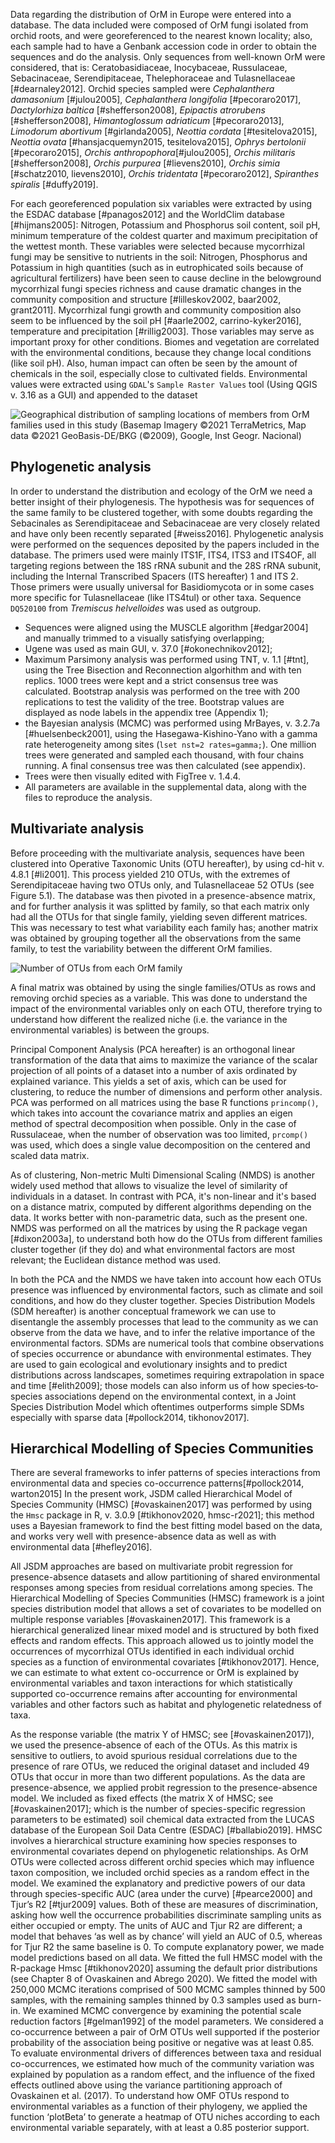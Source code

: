 Data regarding the distribution of OrM in Europe were entered into a database. The data included were composed of OrM fungi isolated from orchid roots, and were georeferenced to the nearest known locality; also, each sample had to have a Genbank accession code in order to obtain the sequences and do the analysis.
Only sequences from well-known OrM were considered, that is: Ceratobasidiaceae, Inocybaceae, Russulaceae, Sebacinaceae, Serendipitaceae, Thelephoraceae and Tulasnellaceae [#dearnaley2012].
Orchid species sampled were *Cephalanthera damasonium* [#julou2005], *Cephalanthera longifolia* [#pecoraro2017],  *Dactylorhiza baltica* [#shefferson2008], *Epipactis atrorubens* [#shefferson2008], *Himantoglossum adriaticum* [#pecoraro2013], *Limodorum abortivum* [#girlanda2005], *Neottia cordata* [#tesitelova2015], *Neottia ovata* [#hansjacquemyn2015, tesitelova2015], *Ophrys bertolonii* [#pecoraro2015], *Orchis anthropophora*[#julou2005], *Orchis militaris* [#shefferson2008], *Orchis purpurea* [#lievens2010], *Orchis simia* [#schatz2010, lievens2010], *Orchis tridentata* [#pecoraro2012], *Spiranthes spiralis* [#duffy2019].

For each georeferenced population six variables were extracted by using the ESDAC database [#panagos2012] and the WorldClim database [#hijmans2005]: Nitrogen, Potassium and Phosphorus soil content, soil pH, minimum temperature of the coldest quarter and maximum precipitation of the wettest month. These variables were selected because mycorrhizal fungi may be sensitive to nutrients in the soil: Nitrogen, Phosphorus and Potassium in high quantities (such as in eutrophicated soils because of agricultural fertilizers) have been seen to cause decline in the belowground mycorrhizal fungi species richness and cause dramatic changes in the community composition and structure [#lilleskov2002, baar2002, grant2011]. Mycorrhizal fungi growth and community composition also seem to be influenced by the soil pH [#aarle2002, carrino-kyker2016], temperature and precipitation [#rillig2003]. Those variables may serve as important proxy for other conditions. Biomes and vegetation are correlated with the environmental conditions, because they change local conditions (like soil pH). Also, human impact can often be seen by the amount of chemicals in the soil, especially close to cultivated fields.
Environmental values were extracted using `GDAL`'s `Sample Raster Values` tool (Using QGIS v. 3.16 as a GUI) and appended to the dataset

![**Geographical distribution of sampling locations of members from OrM families used in this study** (Basemap Imagery ©2021 TerraMetrics, Map data ©2021 GeoBasis-DE/BKG (©2009), Google, Inst Geogr. Nacional)](images/map.png)

## Phylogenetic analysis

In order to understand the distribution and ecology of the OrM we need a better insight of their phylogenesis. The hypothesis was for sequences of the same family to be clustered together, with some doubts regarding the Sebacinales as Serendipitaceae and Sebacinaceae are very closely related and have only been recently separated [#weiss2016].
Phylogenetic analysis were performed on the sequences deposited by the papers included in the database.
The primers used were mainly ITS1F, ITS4, ITS3 and ITS4OF, all targeting regions between the 18S rRNA subunit and the 28S rRNA subunit, including the Internal Transcribed Spacers (ITS hereafter) 1 and ITS 2. Those primers were usually universal for Basidiomycota or in some cases more specific for Tulasnellaceae (like ITS4tul) or other taxa.
Sequence `DQ520100` from *Tremiscus helvelloides* was used as outgroup.

* Sequences were aligned using the MUSCLE algorithm [#edgar2004] and manually trimmed to a visually satisfying overlapping;
* Ugene was used as main GUI, v. 37.0 [#okonechnikov2012];
* Maximum Parsimony analysis was performed using TNT, v. 1.1 [#tnt], using the Tree Bisection and Reconnection algorhithm and with ten replics. 1000 trees were kept and a strict consensus tree was calculated. Bootstrap analysis was performed on the tree with 200 replications to test the validity of the tree. Bootstrap values are displayed as node labels in the appendix tree (Appendix 1);
* the Bayesian analysis (MCMC) was performed using MrBayes, v. 3.2.7a [#huelsenbeck2001], using the Hasegawa-Kishino-Yano with a gamma rate heterogeneity among sites (`lset nst=2 rates=gamma;`). One million trees were generated and sampled each thousand, with four chains running. A final consensus tree was then calculated (see appendix).
* Trees were then visually edited with FigTree v. 1.4.4.
* All parameters are available in the supplemental data, along with the files to reproduce the analysis.

## Multivariate analysis

Before proceeding with the multivariate analysis, sequences have been clustered into Operative Taxonomic Units (OTU hereafter), by using cd-hit v. 4.8.1 [#li2001]. This process yielded 210 OTUs, with the extremes of Serendipitaceae having two OTUs only, and Tulasnellaceae 52 OTUs (see Figure 5.1).
The database was then pivoted in a presence-absence matrix, and for further analysis it was splitted by family, so that each matrix only had all the OTUs for that single family, yielding seven different matrices. This was necessary to test what variability each family has; another matrix was obtained by grouping together all the observations from the same family, to test the variability between the different OrM families. 

![Number of OTUs from each OrM family](images/clust.png) 


A final matrix was obtained by using the single families/OTUs as rows and removing orchid species as a variable. This was done to understand the  impact of the environmental variables only on each OTU, therefore trying to understand how different the realized niche (i.e. the variance in the environmental variables) is between the groups.

Principal Component Analysis (PCA hereafter) is an orthogonal linear transformation of the data that aims to maximize the variance of the scalar projection of all points of a dataset into a number of axis ordinated by explained variance. This yields a set of axis, which can be used for clustering, to reduce the number of dimensions and perform other analysis. PCA was performed on all matrices using the base R functions `princomp()`, which takes into account the covariance matrix and applies an eigen method of spectral decomposition when possible. Only in the case of Russulaceae, when the number of observation was too limited, `prcomp()` was used, which does a single value decomposition on the centered and scaled data matrix.

As of clustering, Non-metric Multi Dimensional Scaling (NMDS) is another widely used method that allows to visualize the level of similarity of individuals in a dataset. In contrast with PCA, it's non-linear and it's based on a distance matrix, computed by different algorithms depending on the data. It works better with non-parametric data, such as the present one. NMDS was performed on all the matrices by using the R package vegan [#dixon2003a], to understand both how do the OTUs from different families cluster together (if they do) and what environmental factors are most relevant; the Euclidean distance method was used.


In both the PCA and the NMDS we have taken into account how each OTUs presence was influenced by environmental factors, such as climate and soil conditions, and how do they cluster together. 
Species Distribution Models (SDM hereafter) is another conceptual framework we can use to disentangle the assembly processes that lead to the community as we can observe from the data we have, and to infer the relative importance of the environmental factors. SDMs are numerical tools that combine observations of species occurrence or abundance with environmental estimates. They are used to gain ecological and evolutionary insights and to predict distributions across landscapes, sometimes requiring extrapolation in space and time [#elith2009]; those models can also inform us of how species‐to‐species associations depend on the environmental context, in a Joint Species Distribution Model which oftentimes outperforms simple SDMs especially with sparse data [#pollock2014, tikhonov2017].


## Hierarchical Modelling of Species Communities

There are several frameworks to infer patterns of species interactions from environmental data and species co-occurrence patterns[#pollock2014, warton2015]
In the present work, JSDM called Hierarchical Model of Species Community (HMSC) [#ovaskainen2017] was performed by using the `Hmsc` package in R, v. 3.0.9 [#tikhonov2020, hmsc-r2021]; this method uses a Bayesian framework to find the best fitting model based on the data, and works very well with presence-absence data as well as with environmental data [#hefley2016].

All JSDM approaches are based on multivariate probit regression for presence-absence datasets and allow partitioning of shared environmental responses among species from residual correlations among species. The Hierarchical Modelling of Species Communities (HMSC) framework is a joint species distribution model that allows a set of covariates to be modelled on multiple response variables [#ovaskainen2017]. This framework is a hierarchical generalized linear mixed model and is structured by both fixed effects and random effects. This approach allowed us to jointly model the occurrences of mycorrhizal OTUs identified in each individual orchid species as a function of environmental covariates [#tikhonov2017]. Hence, we can estimate to what extent co-occurrence or OrM is explained by environmental variables and taxon interactions for which statistically supported co-occurrence remains after accounting for environmental variables and other factors such as habitat and phylogenetic relatedness of taxa.  

As the response variable (the matrix Y of HMSC; see [#ovaskainen2017]), we used the presence-absence of each of the OTUs. As this matrix is sensitive to outliers, to avoid spurious residual correlations due to the presence of rare OTUs, we reduced the original dataset and included 49 OTUs that occur in more than two different populations. As the data are presence-absence, we applied probit regression to the presence-absence model. We included as fixed effects (the matrix X of HMSC; see [#ovaskainen2017]; which  is the number of species-specific regression parameters to be estimated) soil chemical data extracted from the LUCAS database of the European Soil Data Centre (ESDAC) [#ballabio2019]. HMSC involves a hierarchical structure examining how species responses to environmental covariates depend on phylogenetic relationships. As OrM OTUs were collected across different orchid species which may influence taxon composition, we included orchid species as a random effect in the model. 
We examined the explanatory and predictive powers of our data through species-specific AUC (area under the curve) [#pearce2000] and Tjur’s R2 [#tjur2009] values. Both of these are measures of discrimination, asking how well the occurrence probabilities discriminate sampling units as either occupied or empty. The units of AUC and Tjur R2 are different; a model that behaves ‘as well as by chance’ will yield an AUC of 0.5, whereas for Tjur R2 the same baseline is 0. To compute explanatory power, we made model predictions based on all data. We fitted the full HMSC model with the R-package Hmsc [#tikhonov2020] assuming the default prior distributions (see Chapter 8 of Ovaskainen and Abrego 2020). We fitted the model with 250,000 MCMC iterations comprised of 500 MCMC samples thinned by 500 samples, with the remaining samples thinned by 0.3 samples used as burn-in. We examined MCMC convergence by examining the potential scale reduction factors [#gelman1992] of the model parameters. We considered a co-occurrence between a pair of OrM OTUs well supported if the posterior probability of the association being positive or negative was at least 0.85. To evaluate environmental drivers of differences between taxa and residual co-occurrences, we estimated how much of the community variation was explained by population as a random effect, and the influence of the fixed effects outlined above using the variance partitioning approach of Ovaskainen et al. (2017). To understand how OMF OTUs respond to environmental variables as a function of their phylogeny, we applied the function ‘plotBeta’ to generate a heatmap of OTU niches according to each environmental variable separately, with at least a 0.85 posterior support.